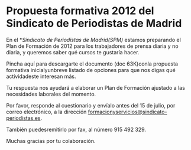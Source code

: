 # Propuesta formativa 2012 del Sindicato de Periodistas de Madrid

En el **Sindicato de Periodistas de Madrid(SPM)* estamos preparando el Plan de Formación de 2012 para los trabajadores de prensa diaria y no diaria, y queremos saber qué cursos te gustaría hacer.

Pincha aquí para descargarte el documento (doc 63K)conla propuesta formativa inicialyunbreve listado de opciones para que nos digas qué actividadeste interesan más.

Tu respuesta nos ayudará a elaborar un Plan de Formación ajustado a las necesidades laborales del momento.

Por favor, responde al cuestionario y envíalo antes del 15 de julio, por correo electrónico, a la dirección formacionyservicios@sindicato-periodistas.es.

También puedesremitirlo por fax, al número 915 492 329.

Muchas gracias por tu colaboración.
